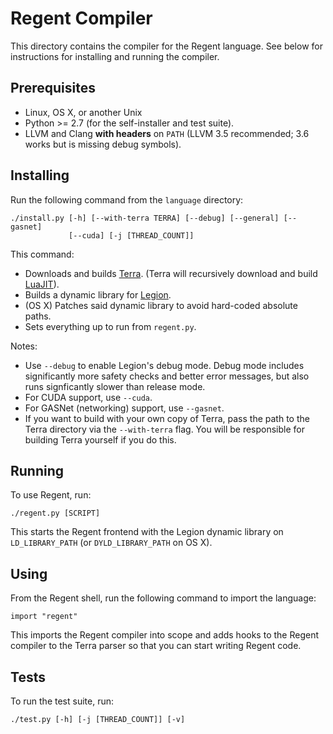 # Regent Compiler

This directory contains the compiler for the Regent language. See
below for instructions for installing and running the compiler.

## Prerequisites

  * Linux, OS X, or another Unix
  * Python >= 2.7 (for the self-installer and test suite).
  * LLVM and Clang **with headers** on `PATH` (LLVM 3.5 recommended;
    3.6 works but is missing debug symbols).

## Installing

Run the following command from the `language` directory:

    ./install.py [-h] [--with-terra TERRA] [--debug] [--general] [--gasnet]
                 [--cuda] [-j [THREAD_COUNT]]

This command:

  * Downloads and builds [Terra](http://terralang.org/). (Terra will
    recursively download and build [LuaJIT](http://luajit.org/)).
  * Builds a dynamic library for [Legion](http://legion.stanford.edu/).
  * (OS X) Patches said dynamic library to avoid hard-coded absolute paths.
  * Sets everything up to run from `regent.py`.

Notes:

  * Use `--debug` to enable Legion's debug mode. Debug mode includes
    significantly more safety checks and better error messages, but
    also runs signficantly slower than release mode.
  * For CUDA support, use `--cuda`.
  * For GASNet (networking) support, use `--gasnet`.
  * If you want to build with your own copy of Terra, pass the path to
    the Terra directory via the `--with-terra` flag. You will be
    responsible for building Terra yourself if you do this.

## Running

To use Regent, run:

    ./regent.py [SCRIPT]

This starts the Regent frontend with the Legion dynamic library on
`LD_LIBRARY_PATH` (or `DYLD_LIBRARY_PATH` on OS X).

## Using

From the Regent shell, run the following command to import the
language:

    import "regent"

This imports the Regent compiler into scope and adds hooks to the
Regent compiler to the Terra parser so that you can start writing
Regent code.

## Tests

To run the test suite, run:

    ./test.py [-h] [-j [THREAD_COUNT]] [-v]
